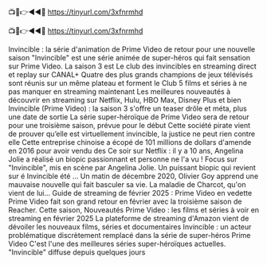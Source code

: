 📺📱👉◄◄🔴 https://tinyurl.com/3xfnrmhd

📺📱👉◄◄🔴 https://tinyurl.com/3xfnrmhd



Invincible : la série d'animation de Prime Video de retour pour une nouvelle saison
"Invincible" est une série animée de super-héros qui fait sensation sur Prime Video. La saison 3 est 
Le club des invincibles en streaming direct et replay sur CANAL+
Quatre des plus grands champions de jeux télévisés sont réunis sur un même plateau et forment le Club 
5 films et séries à ne pas manquer en streaming maintenant
Les meilleures nouveautés à découvrir en streaming sur Netflix, Hulu, HBO Max, Disney Plus et bien 
Invincible (Prime Video) : la saison 3 s'offre un teaser drôle et méta, plus une date de sortie
La série super-héroïque de Prime Video sera de retour pour une troisième saison, prévue pour le début 
Cette société pirate vient de prouver qu’elle est virtuellement invincible, la justice ne peut rien contre elle
Cette entreprise chinoise a écopé de 101 millions de dollars d'amende en 2016 pour avoir vendu des 
Ce soir sur Netflix : il y a 10 ans, Angelina Jolie a réalisé un biopic passionnant et personne ne l'a vu !
Focus sur "Invincible", mis en scène par Angelina Jolie. Un puissant biopic qui revient sur é
Invincible été ... Un matin de décembre 2020, Olivier Goy apprend une mauvaise nouvelle qui fait basculer sa vie. La maladie de Charcot, qu'on vient de lui...
Guide de streaming de février 2025 : Prime Video en vedette
Prime Video fait son grand retour en février avec la troisième saison de Reacher. Cette saison, 
Nouveautés Prime Video : les films et séries à voir en streaming en février 2025
La plateforme de streaming d'Amazon vient de dévoiler les nouveaux films, séries et documentaires 
Invincible : un acteur problématique discrètement remplacé dans la série de super-héros Prime Video
C'est l'une des meilleures séries super-héroïques actuelles. "Invincible" diffuse depuis quelques jours
